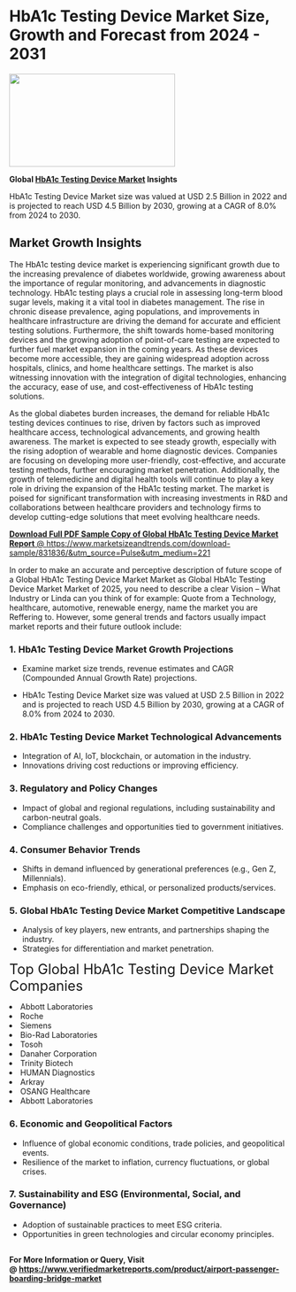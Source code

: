 <H1>HbA1c Testing Device Market Size, Growth and Forecast from 2024 - 2031</H1><img class="aligncenter size-medium wp-image-584254" src="https://thirdeyenews.in/wp-content/uploads/2024/09/Global-Market-Research-300x168.jpeg" alt="" width="300" height="168" /><p><strong>Global&nbsp;<a href="https://www.marketsizeandtrends.com/download-sample/831836/&amp;utm_source=Pulse&amp;utm_medium=221">HbA1c Testing Device Market</a> Insights</strong></p><p>HbA1c Testing Device Market size was valued at USD 2.5 Billion in 2022 and is projected to reach USD 4.5 Billion by 2030, growing at a CAGR of 8.0% from 2024 to 2030.</p><p><h2>Market Growth Insights</h2> <p>The HbA1c testing device market is experiencing significant growth due to the increasing prevalence of diabetes worldwide, growing awareness about the importance of regular monitoring, and advancements in diagnostic technology. HbA1c testing plays a crucial role in assessing long-term blood sugar levels, making it a vital tool in diabetes management. The rise in chronic disease prevalence, aging populations, and improvements in healthcare infrastructure are driving the demand for accurate and efficient testing solutions. Furthermore, the shift towards home-based monitoring devices and the growing adoption of point-of-care testing are expected to further fuel market expansion in the coming years. As these devices become more accessible, they are gaining widespread adoption across hospitals, clinics, and home healthcare settings. The market is also witnessing innovation with the integration of digital technologies, enhancing the accuracy, ease of use, and cost-effectiveness of HbA1c testing solutions.</p> <p><a href="#"></a></p> <p>As the global diabetes burden increases, the demand for reliable HbA1c testing devices continues to rise, driven by factors such as improved healthcare access, technological advancements, and growing health awareness. The market is expected to see steady growth, especially with the rising adoption of wearable and home diagnostic devices. Companies are focusing on developing more user-friendly, cost-effective, and accurate testing methods, further encouraging market penetration. Additionally, the growth of telemedicine and digital health tools will continue to play a key role in driving the expansion of the HbA1c testing market. The market is poised for significant transformation with increasing investments in R&D and collaborations between healthcare providers and technology firms to develop cutting-edge solutions that meet evolving healthcare needs.</p> <p><a href="#"></p><p><span class=""><strong>Download Full PDF Sample Copy of Global HbA1c Testing Device Market Report</strong> @ <a href="https://www.marketsizeandtrends.com/download-sample/831836/&amp;utm_source=Pulse&amp;utm_medium=221" target="_blank">https://www.marketsizeandtrends.com/download-sample/831836/&amp;utm_source=Pulse&amp;utm_medium=221</a></span></p><p>In order to make an accurate and perceptive description of future scope of a Global&nbsp;HbA1c Testing Device Market Market as Global&nbsp;HbA1c Testing Device Market Market of 2025, you need to describe a clear Vision &ndash; What Industry or Linda can you think of for example: Quote from a Technology, healthcare, automotive, renewable energy, name the market you are Reffering to. However, some general trends and factors usually impact market reports and their future outlook include:</p><h3>1.&nbsp;<strong>HbA1c Testing Device Market Growth Projections</strong></h3><ul><li>Examine market size trends, revenue estimates and CAGR (Compounded Annual Growth Rate) projections.</li><li><p>HbA1c Testing Device Market size was valued at USD 2.5 Billion in 2022 and is projected to reach USD 4.5 Billion by 2030, growing at a CAGR of 8.0% from 2024 to 2030.</p></li></ul><h3>2.&nbsp;<strong>HbA1c Testing Device Market Technological Advancements</strong></h3><ul><li>Integration of AI, IoT, blockchain, or automation in the industry.</li><li>Innovations driving cost reductions or improving efficiency.</li></ul><h3>3.&nbsp;<strong>Regulatory and Policy Changes</strong></h3><ul><li>Impact of global and regional regulations, including sustainability and carbon-neutral goals.</li><li>Compliance challenges and opportunities tied to government initiatives.</li></ul><h3>4.&nbsp;<strong>Consumer Behavior Trends</strong></h3><ul><li>Shifts in demand influenced by generational preferences (e.g., Gen Z, Millennials).</li><li>Emphasis on eco-friendly, ethical, or personalized products/services.</li></ul><h3>5.&nbsp;<strong>Global HbA1c Testing Device Market Competitive Landscape</strong></h3><ul><li>Analysis of key players, new entrants, and partnerships shaping the industry.</li><li>Strategies for differentiation and market penetration.</li></ul><p data-pm-slice="1 1 []"><span style="color: inherit; font-family: inherit; font-size: 25px;">Top Global HbA1c Testing Device Market Companies</span></p><div class="" data-test-id=""><p><li>Abbott Laboratories</li><li> Roche</li><li> Siemens</li><li> Bio-Rad Laboratories</li><li> Tosoh</li><li> Danaher Corporation</li><li> Trinity Biotech</li><li> HUMAN Diagnostics</li><li> Arkray</li><li> OSANG Healthcare</li><li> Abbott Laboratories</li></p></div><h3>6.&nbsp;<strong>Economic and Geopolitical Factors</strong></h3><ul><li>Influence of global economic conditions, trade policies, and geopolitical events.</li><li>Resilience of the market to inflation, currency fluctuations, or global crises.</li></ul><h3>7.&nbsp;<strong>Sustainability and ESG (Environmental, Social, and Governance)</strong></h3><ul><li>Adoption of sustainable practices to meet ESG criteria.</li><li>Opportunities in green technologies and circular economy principles.</li></ul><h2><strong style="font-size: 14px;">For More Information or Query, Visit @&nbsp;</strong><a style="background-color: #ffffff; font-size: 14px;" href="https://www.marketsizeandtrends.com/report/hba1c-testing-device-market/" target="_blank">https://www.verifiedmarketreports.com/product/airport-passenger-boarding-bridge-market</a></h2>
